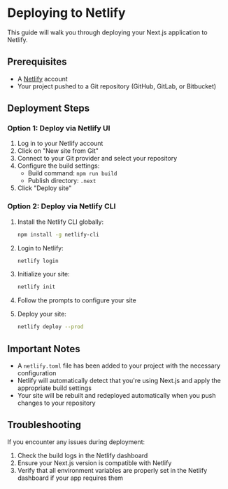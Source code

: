 # Deploying to Netlify

This guide will walk you through deploying your Next.js application to Netlify.

## Prerequisites

- A [Netlify](https://www.netlify.com/) account
- Your project pushed to a Git repository (GitHub, GitLab, or Bitbucket)

## Deployment Steps

### Option 1: Deploy via Netlify UI

1. Log in to your Netlify account
2. Click on "New site from Git"
3. Connect to your Git provider and select your repository
4. Configure the build settings:
   - Build command: `npm run build`
   - Publish directory: `.next`
5. Click "Deploy site"

### Option 2: Deploy via Netlify CLI

1. Install the Netlify CLI globally:
   ```bash
   npm install -g netlify-cli
   ```

2. Login to Netlify:
   ```bash
   netlify login
   ```

3. Initialize your site:
   ```bash
   netlify init
   ```

4. Follow the prompts to configure your site

5. Deploy your site:
   ```bash
   netlify deploy --prod
   ```

## Important Notes

- A `netlify.toml` file has been added to your project with the necessary configuration
- Netlify will automatically detect that you're using Next.js and apply the appropriate build settings
- Your site will be rebuilt and redeployed automatically when you push changes to your repository

## Troubleshooting

If you encounter any issues during deployment:

1. Check the build logs in the Netlify dashboard
2. Ensure your Next.js version is compatible with Netlify
3. Verify that all environment variables are properly set in the Netlify dashboard if your app requires them